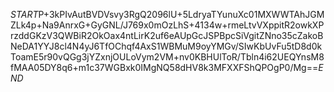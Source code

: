 $START$P+3kPIvAutBVDVsvy3RgQ2096lU+5LdryaTYunuXc01MXWWTAhJGMZLk4p+Na9AnrxG+GyGNL/J769x0mOzLhS+4134w+rmeLtvVXppitR2owkXPrzddGKzV3QWBiR2OkOax4ntLirK2uf6eAUpGcJSPBpcSiVgitZNno35cZakoBNeDA1YYJ8cl4N4yJ6TfOChqf4AxS1WBMuM9oyYMGv/SIwKbUvFu5tD8d0kToamE5r90vQGg3jYZxnjOULoVym2VM+nv0KBHUlToR/Tbln4i62UEQYnsM8fMAA05DY8q6+m1c37WGBxk0IMgNQ58dHV8k3MFXXFShQPOgP0/Mg==$END$